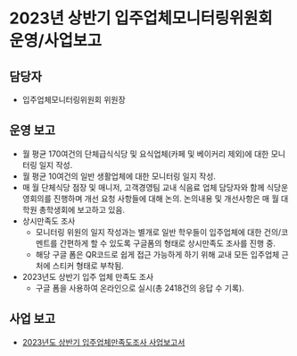 2023년 상반기 입주업체모니터링위원회 운영/사업보고
===


## 담당자
- 입주업체모니터링위원회 위원장

## 운영 보고
- 월 평균 170여건의 단체급식식당 및 요식업체(카페 및 베이커리 제외)에 대한 모니터링 일지 작성.
- 월 평균 10여건의 일반 생활업체에 대한 모니터링 일지 작성.
- 매 월 단체식당 점장 및 매니저, 고객경영팀 교내 식음료 업체 담당자와 함께 식당운영회의를 진행하며 개선 요청 사항들에 대해 논의. 논의내용 및 개선사항은 매 월 대학원 총학생회에 보고하고 있음.
- 상시만족도 조사
  - 모니터링 위원의 일지 작성과는 별개로 일반 학우들이 입주업체에 대한 건의/코멘트를 간편하게 할 수 있도록 구글폼의 형태로 상시만족도 조사를 진행 중.
  - 해당 구글 폼은 QR코드로 쉽게 접근 가능하게 하기 위해 교내 모든 입주업체 근처에 스티커 형태로 부착됨.
- 2023년도 상반기 입주 업체 만족도 조사
  - 구글 폼을 사용하여 온라인으로 실시(총 2418건의 응답 수 기록).

## 사업 보고
- [2023년도 상반기 입주업체만족도조사 사업보고서](입주업체모니터링위원회-2023년-상반기-입주업체만족도조사-사업보고서.md)
